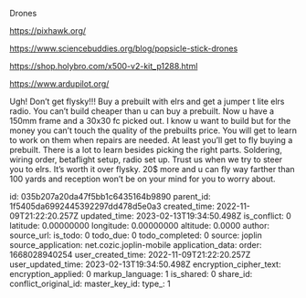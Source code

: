 Drones

https://pixhawk.org/

https://www.sciencebuddies.org/blog/popsicle-stick-drones

https://shop.holybro.com/x500-v2-kit_p1288.html

https://www.ardupilot.org/

Ugh! Don’t get flysky!!! Buy a prebuilt with elrs and get a jumper t lite elrs radio.  You can’t build cheaper than u can buy a prebuilt. Now u have a 150mm frame and a 30x30 fc picked out.  I know u want to build but for the money you can’t touch the quality of the prebuilts price. You will get to learn to work on them when repairs are needed. At least you’ll get to fly buying a prebuilt.  There is a lot to learn besides picking the right parts. Soldering, wiring order, betaflight setup, radio set up.  Trust us when we try to steer you to elrs. It’s worth it over flysky. 20$ more and u can fly way farther than 100 yards and reception won’t be on your mind for you to worry about.

id: 035b207a20da47f5bb1c6435164b9890
parent_id: 1f5405da6992445392297dd478d5e0a3
created_time: 2022-11-09T21:22:20.257Z
updated_time: 2023-02-13T19:34:50.498Z
is_conflict: 0
latitude: 0.00000000
longitude: 0.00000000
altitude: 0.0000
author: 
source_url: 
is_todo: 0
todo_due: 0
todo_completed: 0
source: joplin
source_application: net.cozic.joplin-mobile
application_data: 
order: 1668028940254
user_created_time: 2022-11-09T21:22:20.257Z
user_updated_time: 2023-02-13T19:34:50.498Z
encryption_cipher_text: 
encryption_applied: 0
markup_language: 1
is_shared: 0
share_id: 
conflict_original_id: 
master_key_id: 
type_: 1
